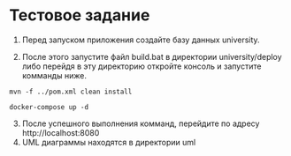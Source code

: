 # Тестовое задание

1. Перед запуском приложения создайте базу данных university.

2. После этого запустите файл build.bat в директории university/deploy либо перейдя в эту директорию откройте консоль и
   запустите комманды ниже.

```
mvn -f ../pom.xml clean install

docker-compose up -d
```

3. После успешного выполнения комманд, перейдите по адресу http://localhost:8080
4. UML диаграммы находятся в директории uml 
